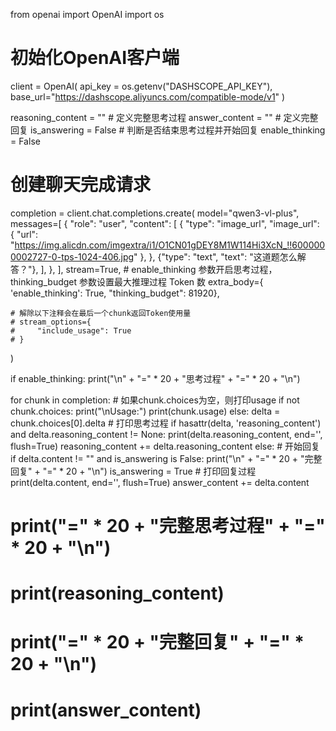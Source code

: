 from openai import OpenAI
import os

# 初始化OpenAI客户端
client = OpenAI(
    api_key = os.getenv("DASHSCOPE_API_KEY"),
    base_url="https://dashscope.aliyuncs.com/compatible-mode/v1"
)

reasoning_content = ""  # 定义完整思考过程
answer_content = ""     # 定义完整回复
is_answering = False   # 判断是否结束思考过程并开始回复
enable_thinking = False
# 创建聊天完成请求
completion = client.chat.completions.create(
    model="qwen3-vl-plus",
    messages=[
        {
            "role": "user",
            "content": [
                {
                    "type": "image_url",
                    "image_url": {
                        "url": "https://img.alicdn.com/imgextra/i1/O1CN01gDEY8M1W114Hi3XcN_!!6000000002727-0-tps-1024-406.jpg"
                    },
                },
                {"type": "text", "text": "这道题怎么解答？"},
            ],
        },
    ],
    stream=True,
    # enable_thinking 参数开启思考过程，thinking_budget 参数设置最大推理过程 Token 数
    extra_body={
        'enable_thinking': True,
        "thinking_budget": 81920},

    # 解除以下注释会在最后一个chunk返回Token使用量
    # stream_options={
    #     "include_usage": True
    # }
)

if enable_thinking:
    print("\n" + "=" * 20 + "思考过程" + "=" * 20 + "\n")

for chunk in completion:
    # 如果chunk.choices为空，则打印usage
    if not chunk.choices:
        print("\nUsage:")
        print(chunk.usage)
    else:
        delta = chunk.choices[0].delta
        # 打印思考过程
        if hasattr(delta, 'reasoning_content') and delta.reasoning_content != None:
            print(delta.reasoning_content, end='', flush=True)
            reasoning_content += delta.reasoning_content
        else:
            # 开始回复
            if delta.content != "" and is_answering is False:
                print("\n" + "=" * 20 + "完整回复" + "=" * 20 + "\n")
                is_answering = True
            # 打印回复过程
            print(delta.content, end='', flush=True)
            answer_content += delta.content

# print("=" * 20 + "完整思考过程" + "=" * 20 + "\n")
# print(reasoning_content)
# print("=" * 20 + "完整回复" + "=" * 20 + "\n")
# print(answer_content)